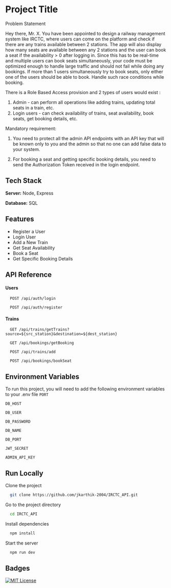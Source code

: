 
# Project Title

Problem Statement

Hey there, Mr. X. You have been appointed to design a railway management system like IRCTC, where users can come on the platform and check if there are any trains available between 2 stations.
The app will also display how many seats are available between any 2 stations and the user can book a seat if the availability > 0 after logging in. Since this has to be real-time and multiple users can book seats simultaneously, your code must be optimized enough to handle large traffic and should not fail while doing any bookings. If more than 1 users simultaneously try to book seats, only either one of the users should be able to book. Handle such race conditions while booking.

There is a Role Based Access provision and 2 types of users would exist :
1. Admin - can perform all operations like adding trains, updating total seats in a train, etc.
2. Login users - can check availability of trains, seat availability, book seats, get booking details, etc.

Mandatory requirement:

1. You need to protect all the admin API endpoints with an API key that will be known only to you and the admin so that no one can add
false data to your system.

2. For booking a seat and getting specific booking details, you need to send the Authorization Token received in the login endpoint.

## Tech Stack

**Server:** Node, Express

**Database:** SQL


## Features

- Register a User
- Login User
- Add a New Train
- Get Seat Availability
- Book a Seat
- Get Specific Booking Details



## API Reference

#### Users

```http
  POST /api/auth/login
```
```http
  POST /api/auth/register
```



#### Trains

```http
  GET /api/trains/getTrains?source=${src_station}&destination=${dest_station}
```
```http
  GET /api/bookings/getBooking
```
```http
  POST /api/trains/add
```
```http
  POST /api/bookings/bookSeat
```



## Environment Variables

To run this project, you will need to add the following environment variables to your .env file
`PORT`

`DB_HOST`

`DB_USER`   

`DB_PASSWORD` 

`DB_NAME`

`DB_PORT`    

`JWT_SECRET`

`ADMIN_API_KEY`


## Run Locally

Clone the project

```bash
  git clone https://github.com/jkarthik-2004/IRCTC_API.git
```

Go to the project directory

```bash
  cd IRCTC_API
```

Install dependencies

```bash
  npm install
```

Start the server

```bash
  npm run dev
```


## Badges


[![MIT License](https://img.shields.io/badge/License-MIT-green.svg)](https://choosealicense.com/licenses/mit/)

